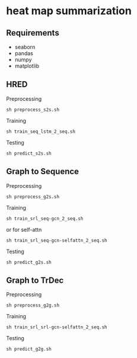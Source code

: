 # heat map summarization

## Requirements <br />
* seaborn
* pandas
* numpy
* matplotlib

## HRED <br />

Preprocessing
```
sh preprocess_s2s.sh
```
Training

```
sh train_seq_lstm_2_seq.sh
```

Testing
```
sh predict_s2s.sh
```

## Graph to Sequence <br />
Preprocessing
```
sh preprocess_g2s.sh
```
Training

```
sh train_srl_seq-gcn_2_seq.sh
```
or for self-attn

```
sh train_srl_seq-gcn-selfattn_2_seq.sh
```

Testing
```
sh predict_g2s.sh
```

## Graph to TrDec <br />
Preprocessing
```
sh preprocess_g2g.sh
```
Training

```
sh train_srl_srl-gcn-selfattn_2_seq.sh
```

Testing
```
sh predict_g2g.sh
```
